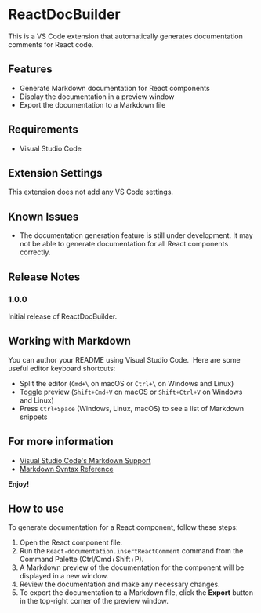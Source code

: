 # ReactDocBuilder

This is a VS Code extension that automatically generates documentation comments for React code.


## Features

* Generate Markdown documentation for React components
* Display the documentation in a preview window
* Export the documentation to a Markdown file

## Requirements

* Visual Studio Code

## Extension Settings

This extension does not add any VS Code settings.

## Known Issues

* The documentation generation feature is still under development. It may not be able to generate documentation for all React components correctly.

## Release Notes

### 1.0.0

Initial release of ReactDocBuilder.

## Working with Markdown

You can author your README using Visual Studio Code.  Here are some useful editor keyboard shortcuts:

* Split the editor (`Cmd+\` on macOS or `Ctrl+\` on Windows and Linux)
* Toggle preview (`Shift+Cmd+V` on macOS or `Shift+Ctrl+V` on Windows and Linux)
* Press `Ctrl+Space` (Windows, Linux, macOS) to see a list of Markdown snippets

## For more information

* [Visual Studio Code's Markdown Support](http://code.visualstudio.com/docs/languages/markdown)
* [Markdown Syntax Reference](https://help.github.com/articles/markdown-basics/)

**Enjoy!**

## How to use

To generate documentation for a React component, follow these steps:

1. Open the React component file.
2. Run the `React-documentation.insertReactComment` command from the Command Palette (Ctrl/Cmd+Shift+P).
3. A Markdown preview of the documentation for the component will be displayed in a new window.
4. Review the documentation and make any necessary changes.
5. To export the documentation to a Markdown file, click the **Export** button in the top-right corner of the preview window.
